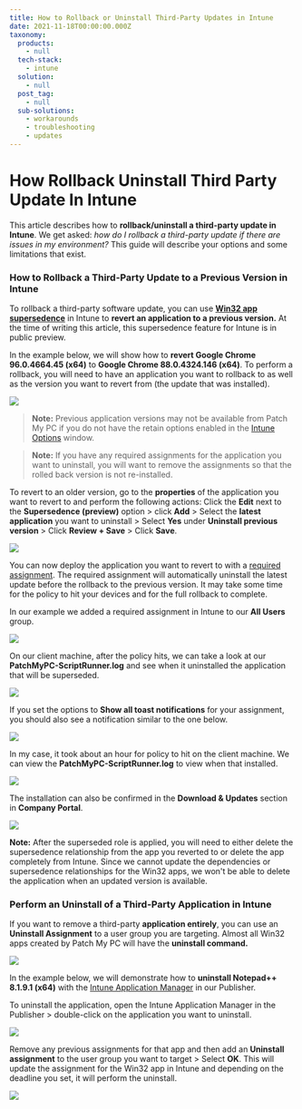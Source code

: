 ```yaml
---
title: How to Rollback or Uninstall Third-Party Updates in Intune
date: 2021-11-18T00:00:00.000Z
taxonomy:
  products:
    - null
  tech-stack:
    - intune
  solution:
    - null
  post_tag:
    - null
  sub-solutions:
    - workarounds
    - troubleshooting
    - updates
---
```


# How Rollback Uninstall Third Party Update In Intune

This article describes how to **rollback/uninstall a third-party update in Intune**. We get asked: _how do I rollback a third-party update if there are issues in my environment?_ This guide will describe your options and some limitations that exist.

### How to Rollback a Third-Party Update to a Previous Version in Intune

To rollback a third-party software update, you can use [**Win32 app supersedence**](https://docs.microsoft.com/en-us/mem/intune/apps/apps-win32-supersedence) in Intune to **revert an application to a previous version.** At the time of writing this article, this supersedence feature for Intune is in public preview.

In the example below, we will show how to **revert Google Chrome 96.0.4664.45 (x64)** to **Google Chrome 88.0.4324.146 (x64)**. To perform a rollback, you will need to have an application you want to rollback to as well as the version you want to revert from (the update that was installed).

![](/_images/intune-rollback-1.png)

> **Note:** Previous application versions may not be available from Patch My PC if you do not have the retain options enabled in the [Intune Options](https://patchmypc.com/intune-application-creation-options) window.&#x20;

> **Note:** If you have any required assignments for the application you want to uninstall, you will want to remove the assignments so that the rolled back version is not re-installed.&#x20;

To revert to an older version, go to the **properties** of the application you want to revert to and perform the following actions: Click the **Edit** next to the **Supersedence (preview)** option > click **Add** > Select the **latest application** you want to uninstall > Select **Yes** under **Uninstall previous version** > Click **Review + Save** > Click **Save**.

![](/_images/intune-rolback-8.gif)

You can now deploy the application you want to revert to with a [required assignment](https://docs.microsoft.com/en-us/mem/intune/apps/apps-win32-add#step-7-assignments). The required assignment will automatically uninstall the latest update before the rollback to the previous version. It may take some time for the policy to hit your devices and for the full rollback to complete.

In our example we added a required assignment in Intune to our **All Users** group.

![](/_images/intune-rollback-10.png)

On our client machine, after the policy hits, we can take a look at our **PatchMyPC-ScriptRunner.log** and see when it uninstalled the application that will be superseded.

![](/_images/intune-rollback-11.png)

If you set the options to **Show all toast notifications** for your assignment, you should also see a notification similar to the one below.

![](/_images/intune-rollback-12.png)

In my case, it took about an hour for policy to hit on the client machine. We can view the **PatchMyPC-ScriptRunner.log**  to view when that installed.

![](/_images/intune-rollback-14.png)

The installation can also be confirmed in the **Download & Updates** section in **Company Portal**.

![](/_images/intune-rollback-13.png)

**Note:** After the superseded role is applied, you will need to either delete the supersedence relationship from the app you reverted to or delete the app completely from Intune. Since we cannot update the dependencies or supersedence relationships for the Win32 apps, we won't be able to delete the application when an updated version is available.&#x20;

### Perform an Uninstall of a Third-Party Application in Intune

If you want to remove a third-party **application entirely**, you can use an **Uninstall Assignment** to a user group you are targeting. Almost all Win32 apps created by Patch My PC will have the **uninstall command.**&#x20;

![](/_images/intune-rollback-9.png)

In the example below, we will demonstrate how to **uninstall Notepad++ 8.1.9.1 (x64)** with the [Intune Application Manager](https://patchmypc.com/intune-application-manager-utility) in our Publisher.

To uninstall the application, open the Intune Application Manager in the Publisher > double-click on the application you want to uninstall.

![](/_images/intune-rollback-15.png)

Remove any previous assignments for that app and then add an **Uninstall assignment** to the user group you want to target > Select **OK**. This will update the assignment for the Win32 app in Intune and depending on the deadline you set, it will perform the uninstall.

![](/_images/intune-rollback-16.png)